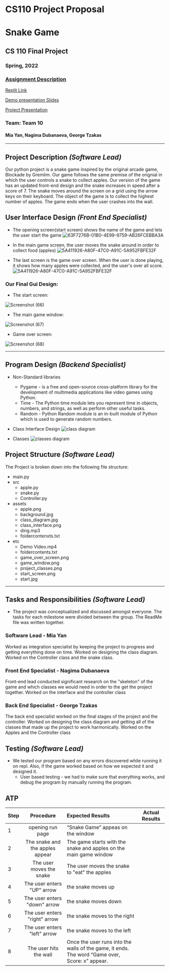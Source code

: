 
# CS110 Project Proposal
# Snake Game
## CS 110 Final Project
### Spring, 2022
### [Assignment Description](https://docs.google.com/document/d/1H4R6yLL7som1lglyXWZ04RvTp_RvRFCCBn6sqv-82ps/edit#)

[Replit Link](https://replit.com/join/ikvdjlwjwx-miayan)

[Demo presentation Slides](https://docs.google.com/presentation/d/1hSJARIv3SzEI46V6bj2UHlwYIM3N_5MJ7r4KJDbfDiY/edit?usp=sharing
) 

[Project Presentation](https://drive.google.com/file/d/1WDqpaQxwekYXuxBDd5gJdE5GG7NhO9bS/view?usp=sharing)



### Team: Team 10
#### Mia Yan, Nagima Dubanaeva, George Tzakas

***

## Project Description *(Software Lead)*


Our python project is a snake game inspired by the original arcade game, Blockade by Gremlim. Our game follows the same premise of the orignial in which the user controls a snake to collect apples. Our version of the game has an updated front-end design and the snake increases in speed after a score of 7. The snake moves around the screen on a grid using the arrow keys on their keyboard. The object of the game is to collect the highest number of apples. The game ends when the user crashes into the wall.


## User Interface Design *(Front End Specialist)*
- The opening screen(start screen) shows the name of the game and lets the user start the game
![63F7276B-01B0-4E99-9759-AB26FCEBBA3A](https://user-images.githubusercontent.com/98920760/162537262-eab3614e-5c6e-420f-84cb-e9670aa5183a.JPEG)

- In the main game screen, the user moves the snake around in order to collect food (apples)
![5A411926-A80F-47C0-A91C-5A952FBFE32F](https://user-images.githubusercontent.com/98920760/162537424-2f64d017-6a28-40a9-ad28-f450da60c024.JPEG)

- The last screen is the game over screen. When the user is done playing, it shows how many apples were collected, and the user's over all score.
![5A411926-A80F-47C0-A91C-5A952FBFE32F](https://user-images.githubusercontent.com/98920760/162537424-2f64d017-6a28-40a9-ad28-f450da60c024.JPEG)
 

### Our Final Gui Design: 
* The start screen:

![Screenshot (66)](etc/start_screen.png)

* The main game window:

![Screenshot (67)](etc/game_window.png)
* Game over screen:

![Screenshot (68)](etc/game_over_screen.png)
  
***        

## Program Design *(Backend Specialist)*

* Non-Standard libraries
    * Pygame - is a free and open-source cross-platform library for the development of multimedia applications like video games using Python.
    * Time - The Python time module lets you represent time in objects, numbers, and strings, as well as perform other useful tasks.
    * Random - Python Random module is an in-built module of Python which is used to generate random numbers.
      
* Class Interface Design 
      ![class diagram](assets/class_interface.png)

* Classes
 ![classes diagram](assets/class_interface.png)
## Project Structure *(Software Lead)*

The Project is broken down into the following file structure:

* main.py
* src
    * apple.py
    * snake.py
    * Controller.py
* assets
    * apple.png
    * background.jpg
    * class_diagram.jpg
    * class_interface.png
    * ding.mp3
    * foldercontenxts.txt
* etc
    * Demo Video.mp4
    * foldercontents.txt
    * game_over_screen.png
    * game_window.png
    * project_classes.png
    * start_screen.png
    * start.jpg

***

## Tasks and Responsibilities *(Software Lead)*

   * The project was conceptualized and discussed amongst everyone. The tasks for each milestone were divided between the group. The ReadMe file was written together.

### Software Lead - Mia Yan

Worked as integration specialist by keeping the project to progress and getting everything done on time. Worked on designing the class diagram. Worked on the Controller class and the snake class.

### Front End Specialist - Nagima Dubanaeva

Front-end lead conducted significant research on the "skeleton" of the game and which classes we would need in order to the get the project together. Worked on the interface and the controller class 

### Back End Specialist - George Tzakas

The back end specialist worked on the final stages of the project and the controller. Worked on designing the class diagram and getting all of the classes that made up the project to work harmonically. Worked on the Apples and the Controller class

## Testing *(Software Lead)*

- We tested our program based on any errors discovered while running it on repl. Also, if the game worked based on how we expected it and designed  it. 
    * User based testing - we had to make sure that everything works, and debug the program by manually running the program.   

## ATP

| Step                  | Procedure     | Expected Results  | Actual Results |
| ----------------------|:-------------:|:-----------------| -------------- |
|  1  | opening run page  |   “Snake Game” appeas on the window   |          |
|  2  | The snake and the apples appear| The game starts with the snake and apples on the main game window |                |
|  3  | The user moves the snake | The user moves the snake to "eat" the apples |                 |
|  4  | The user enters "UP" arrow  | the snake moves up |                 |
|  5  | The user enters "down" arrow  | the snake moves down |                 |
|  6  | The user enters "right" arrow  | the snake moves to the right |                 |
|  7  | The user enters "left" arrow  | the snake moves to the left |                 |
|  8  | The user hits the wall   | Once the user runs into the walls of the game, it ends. The word “Game over, Score: x” appear.|      |
 
